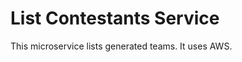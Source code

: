 List Contestants Service
=======================================

This microservice lists generated teams.
It uses AWS.
